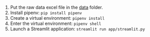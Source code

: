 1. Put the raw data excel file in the [data](data) folder.
2. Install pipenv: `pip install pipenv`
3. Create a virtual environment: `pipenv install`
4. Enter the virtual environment: `pipenv shell`
5. Launch a Streamlit application: `streamlit run app/streamlit.py`